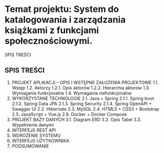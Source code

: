 # Temat projektu: System do katalogowania i zarządzania książkami z funkcjami społecznościowymi.

 
SPIS TREŚCI



 ## SPIS TREŚCI
1. PROJEKT APLIKACJI – OPIS I WSTĘPNE ZAŁOŻENIA PROJEKTOWE
1.1. Wstęp
1.2. Aktorzy
1.2.1. Opis aktorów
1.2.2. Hierarchia aktorów
1.3. Wymagania funkcjonalne
1.4. Wymagania niefunkcjonalne
2. WYKORZYSTANE TECHNOLOGIE
2.1. Java + Spring
2.1.1. Spring boot
2.1.2. Spring Data JPA
2.1.3. Spring Security
2.1.4. Spring OpenAPI + Swagger UI
2.2. Hibernate
2.3. MySQL
2.4. HTML5 + CSS3 + Bootstrap
2.5. JavaScript + Vue.js
2.6. Docker + Docker Compose
3. PROJEKT BAZY DANYCH
3.1. Diagram ERD
3.2. Opis Tabel
3.3. Wypełnienie danymi
4. INTERFEJS REST API
5. WDROŻENIE SYSTEMU
6. INTERFEJS UŻYTKOWNIKA
7. PODSUMOWANIE

